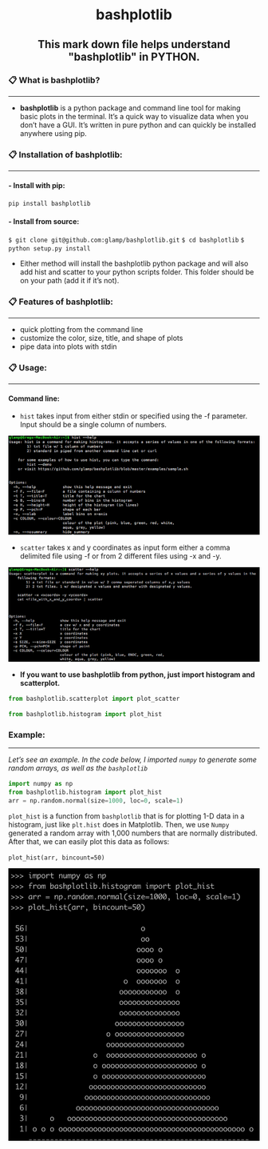 <h1 align="center"> bashplotlib </h1>

<h2 align="center"> This mark down file helps understand "bashplotlib" in PYTHON.</h2>

### 📋 What is bashplotlib?
-------
   - **bashplotlib** is a python package and command line tool for making basic plots in the terminal. It’s a quick way to visualize data when you don’t have a GUI. It’s written in pure python and can quickly be installed anywhere using pip.


### 📋 Installation of bashplotlib: 
-------
#### - Install with pip:
`pip install bashplotlib`
#### - Install from source:
`$ git clone git@github.com:glamp/bashplotlib.git`
`$ cd bashplotlib`
`$ python setup.py install`
- Either method will install the bashplotlib python package and will also add hist and scatter to your python scripts folder. This folder should be on your path (add it if it’s not).


### 📋 Features of bashplotlib:
-----

- quick plotting from the command line
- customize the color, size, title, and shape of plots
- pipe data into plots with stdin


### 📋 Usage:
----

#### Command line:
- `hist` takes input from either stdin or specified using the -f parameter. Input should be a single column of numbers.

![png](Images/histhelp.png)

- `scatter` takes x and y coordinates as input form either a comma delimited file using -f or from 2 different files using -x and -y.

![png](Images/scatterhelp.png)

- **If you want to use bashplotlib from python, just import histogram and scatterplot.**


```python
from bashplotlib.scatterplot import plot_scatter
```


```python
from bashplotlib.histogram import plot_hist
```

### Example:
----

*Let’s see an example. In the code below, I imported `numpy` to generate some random arrays, as well as the `bashplotlib`* 


```python
import numpy as np
from bashplotlib.histogram import plot_hist
arr = np.random.normal(size=1000, loc=0, scale=1)
```

`plot_hist` is a function from `bashplotlib` that is for plotting 1-D data in a histogram, just like `plt.hist` does in Matplotlib. Then, we use `Numpy` generated a random array with 1,000 numbers that are normally distributed. After that, we can easily plot this data as follows:


`plot_hist(arr, bincount=50)`

![png](Images/Output.png)
